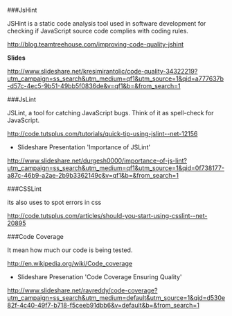 ###JsHint

JSHint is a static code analysis tool used in software development for checking if JavaScript source code complies with coding rules.

http://blog.teamtreehouse.com/improving-code-quality-jshint

__Slides__

http://www.slideshare.net/kresimirantolic/code-quality-34322219?utm_campaign=ss_search&utm_medium=qf1&utm_source=1&qid=a777637b-d57c-4ec5-9b51-49bb5f0836de&v=qf1&b=&from_search=1

###JsLint

JSLint, a tool for catching JavaScript bugs. Think of it as spell-check for JavaScript.

http://code.tutsplus.com/tutorials/quick-tip-using-jslint--net-12156

- Slideshare Presentation 'Importance of JSLint'

http://www.slideshare.net/durgesh0000/importance-of-js-lint?utm_campaign=ss_search&utm_medium=qf1&utm_source=1&qid=0f738177-a87c-46b9-a2ae-2b9b3362149c&v=qf1&b=&from_search=1


###CSSLint

its also uses to spot errors in css

http://code.tutsplus.com/articles/should-you-start-using-csslint--net-20895

###Code Coverage

It mean how much our code is being tested.

http://en.wikipedia.org/wiki/Code_coverage

- Slideshare Presenation 'Code Coverage Ensuring Quality'

http://www.slideshare.net/ravreddy/code-coverage?utm_campaign=ss_search&utm_medium=default&utm_source=1&qid=d530e82f-4c40-49f7-b718-f5ceeb91dbb6&v=default&b=&from_search=1
